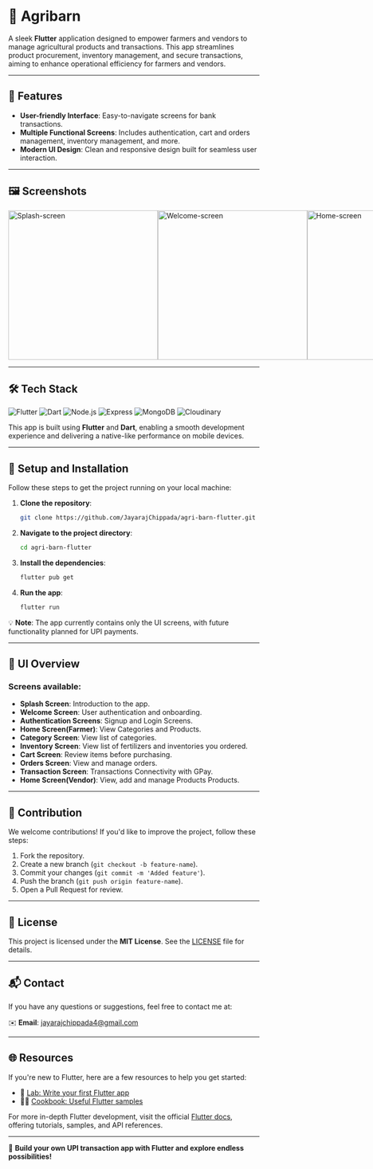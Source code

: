 # 🌾 Agribarn

A sleek **Flutter** application designed to empower farmers and vendors to manage agricultural products and transactions. This app streamlines product procurement, inventory management, and secure transactions, aiming to enhance operational efficiency for farmers and vendors.

---

## 🚀 Features

- **User-friendly Interface**: Easy-to-navigate screens for bank transactions.
- **Multiple Functional Screens**: Includes authentication, cart and orders management, inventory management, and more.
- **Modern UI Design**: Clean and responsive design built for seamless user interaction.
---

## 🖼️ Screenshots

<div style="display: flex; flex-direction: row; justify-content: space-between;">
    <img src="https://github.com/user-attachments/assets/2770473f-24d2-461a-8b0a-34ea0084d703" alt="Splash-screen" height="300"/>
    <img src="https://github.com/user-attachments/assets/7e1be44f-c359-4686-a252-e4b2965c2217" alt="Welcome-screen" height="300"/>
    <img src="https://github.com/user-attachments/assets/bc9bc78a-c1d8-4ceb-aa32-e73ce6af6def" alt="Home-screen" height="300"/>
    <img src="https://github.com/user-attachments/assets/e299af66-9a4b-44cd-8902-8a60865f6723" alt="Expenses-screen" height="300"/>
    <img src="https://github.com/user-attachments/assets/c7a3173f-9d9b-4727-9873-ed427f6be16e" alt="Add-card-screen" height="300"/>
    <img src="https://github.com/user-attachments/assets/6bb1b14d-4e1f-4fb4-8f1f-2de5523cf0ea" alt="Transaction-history-screen" height="300"/>
</div>

---

## 🛠️ Tech Stack

![Flutter](https://img.shields.io/badge/Flutter-02569B?style=for-the-badge&logo=flutter&logoColor=white)
![Dart](https://img.shields.io/badge/Dart-0175C2?style=for-the-badge&logo=dart&logoColor=white)
![Node.js](https://img.shields.io/badge/Node.js-339933?style=for-the-badge&logo=node.js&logoColor=white)
![Express](https://img.shields.io/badge/Express-404D59?style=for-the-badge&logo=express&logoColor=white)
![MongoDB](https://img.shields.io/badge/MongoDB-47A248?style=for-the-badge&logo=mongodb&logoColor=white)
![Cloudinary](https://img.shields.io/badge/Cloudinary-2B9B43?style=for-the-badge&logo=cloudinary&logoColor=white)


This app is built using **Flutter** and **Dart**, enabling a smooth development experience and delivering a native-like performance on mobile devices.

---

## 📝 Setup and Installation

Follow these steps to get the project running on your local machine:

1. **Clone the repository**:
    ```bash
    git clone https://github.com/JayarajChippada/agri-barn-flutter.git
    ```
2. **Navigate to the project directory**:
    ```bash
    cd agri-barn-flutter
    ```
3. **Install the dependencies**:
    ```bash
    flutter pub get
    ```
4. **Run the app**:
    ```bash
    flutter run
    ```

💡 **Note**: The app currently contains only the UI screens, with future functionality planned for UPI payments.

---

## 🎨 UI Overview

### Screens available:
- **Splash Screen**: Introduction to the app.
- **Welcome Screen**: User authentication and onboarding.
- **Authentication Screens**: Signup and Login Screens.
- **Home Screen(Farmer)**: View Categories and Products.
- **Category Screen**: View list of categories.
- **Inventory Screen**: View list of fertilizers and inventories you ordered.
- **Cart Screen**: Review items before purchasing.
- **Orders Screen**: View and manage orders.
- **Transaction Screen**: Transactions Connectivity with GPay.
- **Home Screen(Vendor)**: View, add and manage Products Products.
---

## 🤝 Contribution

We welcome contributions! If you'd like to improve the project, follow these steps:

1. Fork the repository.
2. Create a new branch (`git checkout -b feature-name`).
3. Commit your changes (`git commit -m 'Added feature'`).
4. Push the branch (`git push origin feature-name`).
5. Open a Pull Request for review.

---

## 📄 License

This project is licensed under the **MIT License**. See the [LICENSE](LICENSE) file for details.

---

## 📬 Contact

If you have any questions or suggestions, feel free to contact me at:

✉️ **Email**: [jayarajchippada4@gmail.com](mailto:jayarajchippada4@gmail.com)

---

## 🌐 Resources

If you're new to Flutter, here are a few resources to help you get started:

- 📘 [Lab: Write your first Flutter app](https://docs.flutter.dev/get-started/codelab)
- 🧑‍🍳 [Cookbook: Useful Flutter samples](https://docs.flutter.dev/cookbook)

For more in-depth Flutter development, visit the official [Flutter docs](https://docs.flutter.dev/), offering tutorials, samples, and API references.

---

🌟 **Build your own UPI transaction app with Flutter and explore endless possibilities!**
